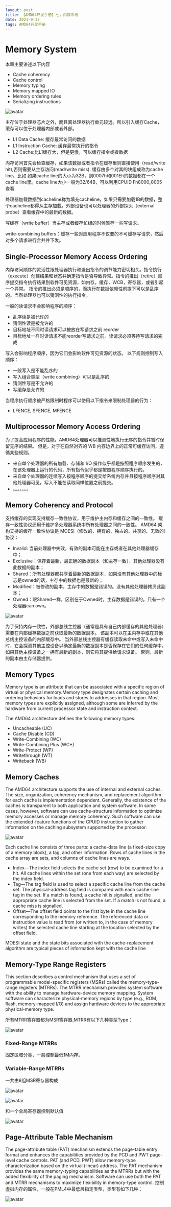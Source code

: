 ```yaml
---
layout: post
title: 【AMD64开发手册】七，内存系统
date: 2021-9-17
tags: AMD64开发手册    
---
```


# Memory System
本章主要讲述以下内容
- Cache coherency
- Cache control
- Memory typing
- Memory mapped IO
- Memory ordering rules
- Serializing instructions

![avatar](https://raw.githubusercontent.com/arafatms/arafatms.github.io/main/images/posts/20210917-AMDMemorySystem/processorAndMemorySystem.png?raw=true)

主存位于处理器芯片之外，而且离处理器执行单元较远。所以引入缓存Cache，缓存可以位于处理器内部或者外部。
- L1 Data Cache: 缓存最常访问的数据
- L1 Instruction Cache: 缓存最常执行的指令
- L2 Cache:比L1缓存大，但是更慢，可以缓存指令或者数据

内存访问首先会检查缓存，如果该数据或者指令在缓存里则直接使用（read/write hit),否则需要从主存访问(read/write miss). 缓存由多个对其的块组成称为cache line。比如 如果cache line的大小为32B，则0007h和001Eh的数据都在一个cache line里。cache line大小一般为32/64B，可以利用CPUID Fn8000_0005查看

处理器加载数据到cacheline称为填充cacheline，如果只需要加载1B的数据，整个cacheline都得从主存加载。外部设备也可以处理器的外部探头（external probe）查看缓存中的最新的数据。

写缓存（write buffer）当主存或者缓存忙绿的时候暂存一些写请求。

write-combining buffers：缓存一些对应用程序不仅要的不可缓存写请求，然后对多个请求进行合并并下发。

## Single-Processor Memory Access Ordering
内存访问顺序的灵活性跟处理器执行和退出指令的调节能力密切相关。指令执行（execute）创建结果和状态并确定指令是否导致异常。指令的推出（retire）顺序提交指令执行结果到软件可见资源，如内存，缓存，WCB，寄存器，或者引起一个异常。
指令的推出必须是顺序的，而执行在数据依赖性前提下可以是乱序的。当然处理器也可以猜测性的执行指令。

一般的读请求不会影响程序的顺序：
- 乱序读是被允许的
- 猜测性读是被允许的
- 目标地址不同时读请求可以被放在写请求之前 reorder
- 目标地址一样时读请求不能reorder写请求之前。读请求必须等待写请求的完成

写入会影响程序顺序，因为它们会影响软件可见资源的状态。 以下规则控制写入顺序：
- 一般写入是不能乱序的
- 写入组合类型（write combining）可以是乱序的
- 猜测性写是不允许的
- 写缓存是允许的

当程序执行顺序被严格限制时程序可以使用以下指令来限制处理器的行为：
- LFENCE, SFENCE, MFENCE

## Multiprocessor Memory Access Ordering
为了提高应用程序的性能，AMD64处理器可以推测性地执行无序的指令并暂时保留无序的结果。 但是，对于在自然对齐的 WB 内存边界上的正常可缓存访问，遵循某些规则。

- 来自单个处理器的所有加载、存储和 I/O 操作似乎都是按照程序顺序发生的，在该处理器上运行的代码，所有指令似乎都是按照程序顺序执行的。
- 来自单个处理器的连续写入按程序顺序的提交给系统内存并且按程序顺序对其他处理器可见。写入不能在读取同样位置之前提交。
- 。。。。。。。

## Memory Coherency and Protocol
支持缓存的实现支持缓存一致性协议，用于维护主内存和缓存之间的一致性。 缓存一致性协议还用于维护多处理器系统中所有处理器之间的一致性。 AMD64 架构支持的缓存一致性协议是 MOESI（修改的、拥有的、独占的、共享的、无效的）协议：
- Invalid: 当前处理器中失效，有效的副本可能在主存或者在其他处理器缓存中；
- Exclusive：保存着最新，最正确的数据副本（和主存一致），其他处理器没有此数据的副本；
- Shared：所有处理器都共享着最新的数据副本，如果没有其他处理器中的标志是owned的话，主存中的数据也是最新的；
- Modified：被修改的副本，主存中的数据是错误的。没有其他处理器拷贝此副本；
- Owned：跟Shared一样，区别在于Owned时，主存数据是错误的。只有一个处理器can own。

![avatar](https://raw.githubusercontent.com/arafatms/arafatms.github.io/main/images/posts/20210917-AMDMemorySystem/MOESI.png?raw=true)

为了保持内存一致性，外部总线主控器（通常是具有自己内部缓存的其他处理器）需要在内部缓存数据之前获取最新的数据副本。 该副本可以在主内存中或在其他总线主控设备的内部缓存中。 当外部总线主控器有缓存读取未命中或写入未命中时，它会探测其他主控设备以确定最新的数据副本是否保存在它们的任何缓存中。 如果其他主控设备之一拥有最新的副本，则它将其提供给请求设备。 否则，最新的副本由主存储器提供。

## Memory Types
Memory type is an attribute that can be associated with a specific region of virtual or physical memory.Memory type designates certain caching and ordering behaviors for loads and stores to addresses in that region. Most memory types are explicitly assigned, although some are inferred by the hardware from current processor state and instruction context.

The AMD64 architecture defines the following memory types:
- Uncacheable (UC)
- Cache Disable (CD)
- Write-Combining (WC)
- Write-Combining Plus (WC+)
- Write-Protect (WP)
- Writethrough (WT)
- Writeback (WB)

## Memory Caches
The AMD64 architecture supports the use of internal and external caches. The size, organization, coherency mechanism, and replacement algorithm for each cache is implementation dependent. Generally, the existence of the caches is transparent to both application and system software. In some cases, however, software can use cache-structure information to optimize memory accesses or manage memory coherency. Such software can use the extended-feature functions of the CPUID instruction to gather information on the caching subsystem supported by the processor.

![avatar](https://raw.githubusercontent.com/arafatms/arafatms.github.io/main/images/posts/20210917-AMDMemorySystem/MemoryCaches.png?raw=true)

Each cache line consists of three parts: a cache-data line (a fixed-size copy of a memory block), a tag, and other information. Rows of cache lines in the cache array are sets, and columns of cache lines are ways.
- Index—The index field selects the cache set (row) to be examined for a hit. All cache lines within the set (one from each way) are selected by the index field.
- Tag—The tag field is used to select a specific cache line from the cache set. The physical-address tag field is compared with each cache-line tag in the set. If a match is found, a cache hit is signalled, and the appropriate cache line is selected from the set. If a match is not found, a cache miss is signalled.
- Offset—The offset field points to the first byte in the cache line corresponding to the memory reference. The referenced data or instruction value is read from (or written to, in the case of memory writes) the selected cache line starting at the location selected by the offset field.

MOESI state and the state bits associated with the cache-replacement algorithm are typical pieces of information kept with the cache line

## Memory-Type Range Registers
This section describes a control mechanism that uses a set of programmable model-specific registers (MSRs) called the memory-type-range registers (MTRRs). The MTRR mechanism provides system software with the ability to manage hardware-device memory mapping. System software can characterize physical-memory regions by type (e.g., ROM, flash, memory-mapped I/O) and assign hardware devices to the appropriate physical-memory type.

所有MTRR寄存器都为MSR寄存器,MTRR有以下几种类型Type：

![avatar](https://raw.githubusercontent.com/arafatms/arafatms.github.io/main/images/posts/20210917-AMDMemorySystem/MTRRType.png?raw=true)

### Fixed-Range MTRRs
固定区域分类，一般控制最低1M内存。

### Variable-Range MTRRs
一共由8组MSR寄存器构成

![avatar](https://raw.githubusercontent.com/arafatms/arafatms.github.io/main/images/posts/20210917-AMDMemorySystem/MTRRBase.png?raw=true)

![avatar](https://raw.githubusercontent.com/arafatms/arafatms.github.io/main/images/posts/20210917-AMDMemorySystem/MTRRMask.png?raw=true)

和一个全局寄存器控制默认值

![avatar](https://raw.githubusercontent.com/arafatms/arafatms.github.io/main/images/posts/20210917-AMDMemorySystem/MTRRDefault.png?raw=true)

## Page-Attribute Table Mechanism
The page-attribute table (PAT) mechanism extends the page-table entry format and enhances the capabilities provided by the PCD and PWT page-level cache controls. PAT (and PCD, PWT) allow memory-type characterization based on the virtual (linear) address. The PAT mechanism provides the same memory-typing capabilities as the MTRRs but with the added flexibility of the paging mechanism. Software can use both the PAT and MTRR mechanisms to maximize flexibility in memory-type control.
控制虚拟内存的属性，一般在PML4中最低层指定类型，类型有如下几种：

![avatar](https://raw.githubusercontent.com/arafatms/arafatms.github.io/main/images/posts/20210917-AMDMemorySystem/PAT.png?raw=true)
